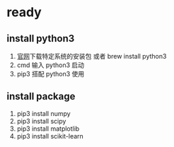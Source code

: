 # ready

## install python3
  1. [官网](https://www.python.org/downloads/)下载特定系统的安装包 或者 brew install python3  
  2. cmd 输入 python3 启动  
  3. pip3 搭配 python3 使用  

## install package
  1. pip3 install numpy  
  2. pip3 install scipy  
  3. pip3 install matplotlib  
  4. pip3 install scikit-learn  

## 
